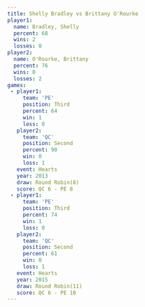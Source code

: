 ```yaml
---
title: Shelly Bradley vs Brittany O'Rourke
player1:                  
  name: Bradley, Shelly   
  percent: 68             
  wins: 2                 
  losses: 0               
player2:                  
  name: O'Rourke, Brittany
  percent: 76             
  wins: 0                 
  losses: 2               
games:
 - player1:         
     team: 'PE'     
     position: Third
     percent: 64    
     win: 1         
     loss: 0        
   player2:          
     team: 'QC'      
     position: Second
     percent: 90     
     win: 0          
     loss: 1         
   event: Hearts       
   year: 2013          
   draw: Round Robin(8)
   score: QC 6 - PE 8  
 - player1:         
     team: 'PE'     
     position: Third
     percent: 74    
     win: 1         
     loss: 0        
   player2:          
     team: 'QC'      
     position: Second
     percent: 61     
     win: 0          
     loss: 1         
   event: Hearts        
   year: 2015           
   draw: Round Robin(11)
   score: QC 6 - PE 10  
---
```

